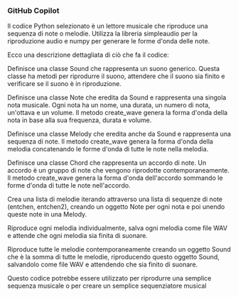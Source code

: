 ### GitHub Copilot
Il codice Python selezionato è un lettore musicale che riproduce una sequenza di note o melodie. Utilizza la libreria simpleaudio per la riproduzione audio e numpy per generare le forme d'onda delle note.

Ecco una descrizione dettagliata di ciò che fa il codice:

Definisce una classe Sound che rappresenta un suono generico. Questa classe ha metodi per riprodurre il suono, attendere che il suono sia finito e verificare se il suono è in riproduzione.

Definisce una classe Note che eredita da Sound e rappresenta una singola nota musicale. Ogni nota ha un nome, una durata, un numero di nota, un'ottava e un volume. Il metodo create_wave genera la forma d'onda della nota in base alla sua frequenza, durata e volume.

Definisce una classe Melody che eredita anche da Sound e rappresenta una sequenza di note. Il metodo create_wave genera la forma d'onda della melodia concatenando le forme d'onda di tutte le note nella melodia.

Definisce una classe Chord che rappresenta un accordo di note. Un accordo è un gruppo di note che vengono riprodotte contemporaneamente. Il metodo create_wave genera la forma d'onda dell'accordo sommando le forme d'onda di tutte le note nell'accordo.

Crea una lista di melodie iterando attraverso una lista di sequenze di note (entchen, entchen2), creando un oggetto Note per ogni nota e poi unendo queste note in una Melody.

Riproduce ogni melodia individualmente, salva ogni melodia come file WAV e attende che ogni melodia sia finita di suonare.

Riproduce tutte le melodie contemporaneamente creando un oggetto Sound che è la somma di tutte le melodie, riproducendo questo oggetto Sound, salvandolo come file WAV e attendendo che sia finito di suonare.

Questo codice potrebbe essere utilizzato per riprodurre una semplice sequenza musicale o per creare un semplice sequenziatore musical